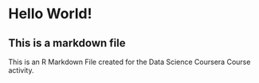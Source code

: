 Hello World\!
================

## This is a markdown file

This is an R Markdown File created for the Data Science Coursera Course
activity.
